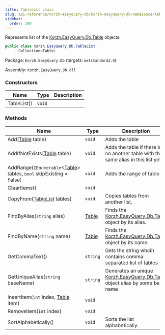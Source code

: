 ```yaml
---
title: TableList class
slug: api-reference/korzh-easyquery-db/korzh-easyquery-db-namespace/tablelist-class
sidebar:
  order: 100
---
```


Represents list of the [Korzh.EasyQuery.Db.Table](///easyquery/docs/api-reference/korzh-easyquery-db/korzh-easyquery-db-namespace/table-class) objects.
```csharp
public class Korzh.EasyQuery.Db.TableList
    : Collection<Table>

```
Package: `Korzh.EasyQuery.Db` (targets: `netstandard2.0`)

Assembly: `Korzh.EasyQuery.Db.dll`

### Constructors

| Name | Type | Description | 
| --- | --- | --- | 
| TableList() | `void` |  | 


### Methods

| Name | Type | Description | 
| --- | --- | --- | 
| Add([Table](///easyquery/docs/api-reference/korzh-easyquery-db/korzh-easyquery-db-namespace/table-class) table) | `void` | Adds the table | 
| AddIfNotExists([Table](///easyquery/docs/api-reference/korzh-easyquery-db/korzh-easyquery-db-namespace/table-class) table) | `void` | Adds the table if there is no another table with the same alias in this list yet. | 
| AddRange(`IEnumerable`&lt;[Table](///easyquery/docs/api-reference/korzh-easyquery-db/korzh-easyquery-db-namespace/table-class)&gt; tables, `bool` skipExisting = False) | `void` | Adds the range of tables | 
| ClearItems() | `void` |  | 
| CopyFrom([TableList](///easyquery/docs/api-reference/korzh-easyquery-db/korzh-easyquery-db-namespace/tablelist-class) tables) | `void` | Copies tables from another list. | 
| FindByAlias(`string` alias) | [Table](///easyquery/docs/api-reference/korzh-easyquery-db/korzh-easyquery-db-namespace/table-class) | Finds the [Korzh.EasyQuery.Db.Table](///easyquery/docs/api-reference/korzh-easyquery-db/korzh-easyquery-db-namespace/table-class) object by its alias. | 
| FindByName(`string` name) | [Table](///easyquery/docs/api-reference/korzh-easyquery-db/korzh-easyquery-db-namespace/table-class) | Finds the [Korzh.EasyQuery.Db.Table](///easyquery/docs/api-reference/korzh-easyquery-db/korzh-easyquery-db-namespace/table-class) object by its name. | 
| GetCommaText() | `string` | Gets the string whcih contains comma separated list of tables | 
| GetUniqueAlias(`string` baseName) | `string` | Generates an unique [Korzh.EasyQuery.Db.Table](///easyquery/docs/api-reference/korzh-easyquery-db/korzh-easyquery-db-namespace/table-class) object alias by some base name | 
| InsertItem(`int` index, [Table](///easyquery/docs/api-reference/korzh-easyquery-db/korzh-easyquery-db-namespace/table-class) item) | `void` |  | 
| RemoveItem(`int` index) | `void` |  | 
| SortAlphabetically() | `void` | Sorts the list alphabetically. |
